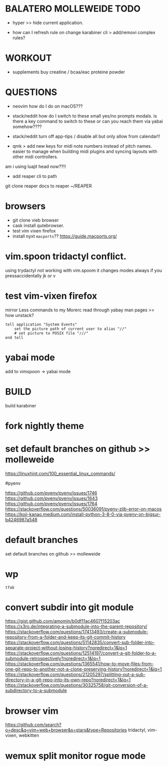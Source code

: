 # BALATERO MOLLEWEIDE TODO

- hyper >> hide current application.

- how can I refresh rule on change
    karabiner cli > add/removi complex rules?

# WORKOUT

- supplements
    buy creatine / bcaa/eac
    proteine powder

# QUESTIONS

- neovim
    how do I do <M-bindigs> on macOS???

- stack/reddit
    how do I switch to these small yes/no prompts
    modals. is there a key command to switch to these
    or can you reach them via yabai somehow????

- stack/reddit
    turn off app-tips / disable all but
    only allow from calendar!!


- qmk > add new keys for midi note numbers
        instead of pitch names. easier to
        manage when building midi plugins
        and syncing layouts with other midi
        controllers.

am i using luajit head now??!!

- add reaper cli to path

git clone reaper docs to reaper ~/REAPER

# browsers
- git clone vieb browser
- cask install qutebrowser.
- test vim vixen firefox
- install nyxt `macports`??
    https://guide.macports.org/

# vim.spoon tridactyl conflict.
using trydactyl not working with vim.spoom
it changes modes always if you pressaccidentally 
jk or v
# test vim-vixen firefox

mirror Less commands to my Morerc
read through yabay man pages >> how unstack?

```osx
tell application "System Events"
    set the picture path of current user to alias "//"
    # set picture to POSIX file "///"
end tell
```
# yabai mode

add to vimspoon
-> yabai mode

# BUILD 
build karabiner

# fork nightly theme

# set default branches on github >> molleweide

https://linuxhint.com/100_essential_linux_commands/

#pyenv

https://github.com/pyenv/pyenv/issues/1746
https://github.com/pyenv/pyenv/issues/1643
https://github.com/pyenv/pyenv/issues/1764
https://stackoverflow.com/questions/50036091/pyenv-zlib-error-on-macos
https://koji-kanao.medium.com/install-python-3-8-0-via-pyenv-on-bigsur-b4246987a548

# default branches
set default branches on github >> molleweide

# wp
    tfab

# convert subdir into git module
https://gist.github.com/amomin/b0df11ac4607f15203ac
https://x3ro.de/integrating-a-submodule-into-the-parent-repository/
https://stackoverflow.com/questions/17413493/create-a-submodule-repository-from-a-folder-and-keep-its-git-commit-history
https://stackoverflow.com/questions/51142835/convert-sub-folder-into-separate-project-without-losing-history?noredirect=1&lq=1
https://stackoverflow.com/questions/12514197/convert-a-git-folder-to-a-submodule-retrospectively?noredirect=1&lq=1
https://stackoverflow.com/questions/1365541/how-to-move-files-from-one-git-repo-to-another-not-a-clone-preserving-history?noredirect=1&lq=1
https://stackoverflow.com/questions/21205297/splitting-out-a-sub-directory-in-a-git-repo-into-its-own-repo?noredirect=1&lq=1
https://stackoverflow.com/questions/30325758/git-conversion-of-a-subdirectory-to-a-submodule


# browser vim

https://github.com/search?o=desc&q=vim+web+browser&s=stars&type=Repositories
tridactyl, vim-vixen, webkitten

# wemux split monitor rogue mode
